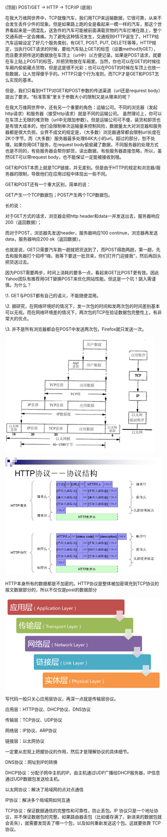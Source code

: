 (顶层)  POST/GET ->  HTTP  ->  TCP/IP (底层)

在我大万维网世界中，TCP就像汽车，我们用TCP来运输数据，它很可靠，从来不会发生丢件少件的现象。但是如果路上跑的全是看起来一模一样的汽车，那这个世界看起来是一团混乱，送急件的汽车可能被前面满载货物的汽车拦堵在路上，整个交通系统一定会瘫痪。为了避免这种情况发生，交通规则HTTP诞生了。HTTP给汽车运输设定了好几个服务类别，有GET, POST, PUT, DELETE等等，HTTP规定，当执行GET请求的时候，要给汽车贴上GET的标签（设置method为GET），而且要求把传送的数据放在车顶上（url中）以方便记录。如果是POST请求，就要在车上贴上POST的标签，并把货物放在车厢里。当然，你也可以在GET的时候往车厢内偷偷藏点货物，但是这是很不光彩；也可以在POST的时候在车顶上也放一些数据，让人觉得傻乎乎的。HTTP只是个行为准则，而TCP才是GET和POST怎么实现的基本。

但是，我们只看到HTTP对GET和POST参数的传送渠道（url还是requrest body）提出了要求。“标准答案”里关于参数大小的限制又是从哪来的呢？

在我大万维网世界中，还有另一个重要的角色：运输公司。不同的浏览器（发起http请求）和服务器（接受http请求）就是不同的运输公司。 虽然理论上，你可以在车顶上无限的堆货物（url中无限加参数）。但是运输公司可不傻，装货和卸货也是有很大成本的，他们会限制单次运输量来控制风险，数据量太大对浏览器和服务器都是很大负担。业界不成文的规定是，（大多数）浏览器通常都会限制url长度在2K个字节，而（大多数）服务器最多处理64K大小的url。超过的部分，恕不处理。如果你用GET服务，在request body偷偷藏了数据，不同服务器的处理方式也是不同的，有些服务器会帮你卸货，读出数据，有些服务器直接忽略，所以，虽然GET可以带request body，也不能保证一定能被接收到哦。

GET和POST本质上就是TCP链接，并无差别。但是由于HTTP的规定和浏览器/服务器的限制，导致他们在应用过程中体现出一些不同。 

GET和POST还有一个重大区别，简单的说：

GET产生一个TCP数据包；POST产生两个TCP数据包。

长的说：

对于GET方式的请求，浏览器会把http header和data一并发送出去，服务器响应200（返回数据）；

而对于POST，浏览器先发送header，服务器响应100 continue，浏览器再发送data，服务器响应200 ok（返回数据）。

也就是说，GET只需要汽车跑一趟就把货送到了，而POST得跑两趟，第一趟，先去和服务器打个招呼“嗨，我等下要送一批货来，你们打开门迎接我”，然后再回头把货送过去。

因为POST需要两步，时间上消耗的要多一点，看起来GET比POST更有效。因此Yahoo团队有推荐用GET替换POST来优化网站性能。但这是一个坑！跳入需谨慎。为什么？

\1. GET与POST都有自己的语义，不能随便混用。

\2. 据研究，在网络环境好的情况下，发一次包的时间和发两次包的时间差别基本可以无视。而在网络环境差的情况下，两次包的TCP在验证数据包完整性上，有非常大的优点。

\3. 并不是所有浏览器都会在POST中发送两次包，Firefox就只发送一次。

![preview](assets/%E9%80%9A%E4%BF%A1%E5%8D%8F%E8%AE%AE%E7%9A%84%E5%B1%82%E6%AC%A1%E7%BB%93%E6%9E%84/1101a9fec909a377578d9bc9a77a7736_r.jpg)

![preview](assets/%E9%80%9A%E4%BF%A1%E5%8D%8F%E8%AE%AE%E7%9A%84%E5%B1%82%E6%AC%A1%E7%BB%93%E6%9E%84/e79ee78ae5b640a6c485ffcad132e6a0_r.jpg)

HTTP本身所有的数据都是不加密的。HTTP协议是整体被加密填充到TCP协议的报文数据部分的，所以不仅仅是post的数据部分



![img](assets/%E9%80%9A%E4%BF%A1%E5%8D%8F%E8%AE%AE%E7%9A%84%E5%B1%82%E6%AC%A1%E7%BB%93%E6%9E%84/bg2012052902.png)

写代码一般只关心应用层协议，再深一点就是传输层协议。



应用层：HTTP协议、DHCP协议、DNS协议

传输层：TCP协议、UDP协议

网络层：IP协议、ARP协议

链接层：以太网协议

一定要从宏观上把握协议的作用，然后才是理解协议的具体细节。

DNS协议：网址到IP的转换

DHCP协议：分配子网中主机的IP。由主机通过UDP广播给DHCP服务器，IP信息通过UDP数据包发送给主机。

以太网协议：解决了局域网的点对点通信

IP协议：解决多个局域网如何互通

TCP协议：保证数据通信的完整性和可靠性，防止丢包。IP 协议只是一个地址协议，并不保证数据包的完整。如果路由器丢包（比如缓存满了，新进来的数据包就会丢失），就需要发现丢了哪一个包，以及如何重新发送这个包。这就要依靠 TCP 协议。